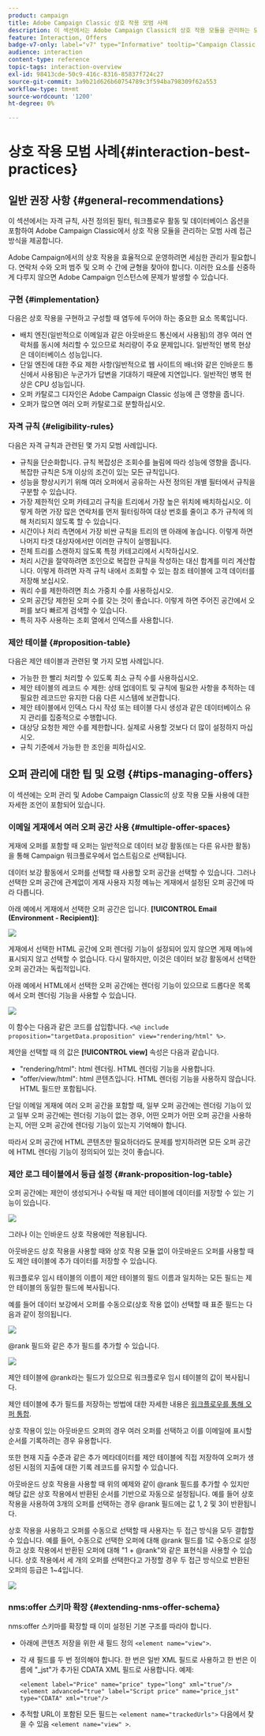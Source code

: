 ```yaml
---
product: campaign
title: Adobe Campaign Classic 상호 작용 모범 사례
description: 이 섹션에서는 Adobe Campaign Classic의 상호 작용 모듈을 관리하는 모범 사례 접근 방식을 제공합니다
feature: Interaction, Offers
badge-v7-only: label="v7" type="Informative" tooltip="Campaign Classic v7에만 적용됩니다."
audience: interaction
content-type: reference
topic-tags: interaction-overview
exl-id: 98413cde-50c9-416c-8316-85837f724c27
source-git-commit: 3a9b21d626b60754789c3f594ba798309f62a553
workflow-type: tm+mt
source-wordcount: '1200'
ht-degree: 0%

---
```


# 상호 작용 모범 사례{#interaction-best-practices}



## 일반 권장 사항 {#general-recommendations}

이 섹션에서는 자격 규칙, 사전 정의된 필터, 워크플로우 활동 및 데이터베이스 옵션을 포함하여 Adobe Campaign Classic에서 상호 작용 모듈을 관리하는 모범 사례 접근 방식을 제공합니다.

Adobe Campaign에서의 상호 작용을 효율적으로 운영하려면 세심한 관리가 필요합니다. 연락처 수와 오퍼 범주 및 오퍼 수 간에 균형을 찾아야 합니다. 이러한 요소를 신중하게 다루지 않으면 Adobe Campaign 인스턴스에 문제가 발생할 수 있습니다.

### 구현 {#implementation}

다음은 상호 작용을 구현하고 구성할 때 염두에 두어야 하는 중요한 요소 목록입니다.

* 배치 엔진(일반적으로 이메일과 같은 아웃바운드 통신에서 사용됨)의 경우 여러 연락처를 동시에 처리할 수 있으므로 처리량이 주요 문제입니다. 일반적인 병목 현상은 데이터베이스 성능입니다.
* 단일 엔진에 대한 주요 제한 사항(일반적으로 웹 사이트의 배너와 같은 인바운드 통신에서 사용됨)은 누군가가 답변을 기대하기 때문에 지연입니다. 일반적인 병목 현상은 CPU 성능입니다.
* 오퍼 카탈로그 디자인은 Adobe Campaign Classic 성능에 큰 영향을 줍니다.
* 오퍼가 많으면 여러 오퍼 카탈로그로 분할하십시오.

### 자격 규칙 {#eligibility-rules}

다음은 자격 규칙과 관련된 몇 가지 모범 사례입니다.

* 규칙을 단순화합니다. 규칙 복잡성은 조회수를 늘림에 따라 성능에 영향을 줍니다. 복잡한 규칙은 5개 이상의 조건이 있는 모든 규칙입니다.
* 성능을 향상시키기 위해 여러 오퍼에서 공유하는 사전 정의된 개별 필터에서 규칙을 구분할 수 있습니다.
* 가장 제한적인 오퍼 카테고리 규칙을 트리에서 가장 높은 위치에 배치하십시오. 이렇게 하면 가장 많은 연락처를 먼저 필터링하여 대상 번호를 줄이고 추가 규칙에 의해 처리되지 않도록 할 수 있습니다.
* 시간이나 처리 측면에서 가장 비싼 규칙을 트리의 맨 아래에 놓습니다. 이렇게 하면 나머지 타겟 대상자에서만 이러한 규칙이 실행됩니다.
* 전체 트리를 스캔하지 않도록 특정 카테고리에서 시작하십시오.
* 처리 시간을 절약하려면 조인으로 복잡한 규칙을 작성하는 대신 합계를 미리 계산합니다. 이렇게 하려면 자격 규칙 내에서 조회할 수 있는 참조 테이블에 고객 데이터를 저장해 보십시오.
* 쿼리 수를 제한하려면 최소 가중치 수를 사용하십시오.
* 오퍼 공간당 제한된 오퍼 수를 갖는 것이 좋습니다. 이렇게 하면 주어진 공간에서 오퍼를 보다 빠르게 검색할 수 있습니다.
* 특히 자주 사용하는 조회 열에서 인덱스를 사용합니다.

### 제안 테이블 {#proposition-table}

다음은 제안 테이블과 관련된 몇 가지 모범 사례입니다.

* 가능한 한 빨리 처리할 수 있도록 최소 규칙 수를 사용하십시오.
* 제안 테이블의 레코드 수 제한: 상태 업데이트 및 규칙에 필요한 사항을 추적하는 데 필요한 레코드만 유지한 다음 다른 시스템에 보관합니다.
* 제안 테이블에서 인덱스 다시 작성 또는 테이블 다시 생성과 같은 데이터베이스 유지 관리를 집중적으로 수행합니다.
* 대상당 요청한 제안 수를 제한합니다. 실제로 사용할 것보다 더 많이 설정하지 마십시오.
* 규칙 기준에서 가능한 한 조인을 피하십시오.

## 오퍼 관리에 대한 팁 및 요령 {#tips-managing-offers}

이 섹션에는 오퍼 관리 및 Adobe Campaign Classic의 상호 작용 모듈 사용에 대한 자세한 조언이 포함되어 있습니다.

### 이메일 게재에서 여러 오퍼 공간 사용 {#multiple-offer-spaces}

게재에 오퍼를 포함할 때 오퍼는 일반적으로 데이터 보강 활동(또는 다른 유사한 활동)을 통해 Campaign 워크플로우에서 업스트림으로 선택됩니다.

데이터 보강 활동에서 오퍼를 선택할 때 사용할 오퍼 공간을 선택할 수 있습니다. 그러나 선택한 오퍼 공간에 관계없이 게재 사용자 지정 메뉴는 게재에서 설정된 오퍼 공간에 따라 다릅니다.

아래 예에서 게재에서 선택한 오퍼 공간은 입니다. **[!UICONTROL Email (Environment - Recipient)]**:

![](assets/Interaction-best-practices-offer-space-selected.png)

게재에서 선택한 HTML 공간에 오퍼 렌더링 기능이 설정되어 있지 않으면 게재 메뉴에 표시되지 않고 선택할 수 없습니다. 다시 말하지만, 이것은 데이터 보강 활동에서 선택한 오퍼 공간과는 독립적입니다.

아래 예에서 HTML에서 선택한 오퍼 공간에는 렌더링 기능이 있으므로 드롭다운 목록에서 오퍼 렌더링 기능을 사용할 수 있습니다.

![](assets/Interaction-best-practices-HTML-rendering.png)

이 함수는 다음과 같은 코드를 삽입합니다. `<%@ include proposition="targetData.proposition" view="rendering/html" %>`.

제안을 선택할 때 의 값은 **[!UICONTROL view]** 속성은 다음과 같습니다.
* &quot;rendering/html&quot;: html 렌더링. HTML 렌더링 기능을 사용합니다.
* &quot;offer/view/html&quot;: html 콘텐츠입니다. HTML 렌더링 기능을 사용하지 않습니다. HTML 필드만 포함됩니다.

단일 이메일 게재에 여러 오퍼 공간을 포함할 때, 일부 오퍼 공간에는 렌더링 기능이 있고 일부 오퍼 공간에는 렌더링 기능이 없는 경우, 어떤 오퍼가 어떤 오퍼 공간을 사용하는지, 어떤 오퍼 공간에 렌더링 기능이 있는지 기억해야 합니다.

따라서 오퍼 공간에 HTML 콘텐츠만 필요하더라도 문제를 방지하려면 모든 오퍼 공간에 HTML 렌더링 기능이 정의되어 있는 것이 좋습니다.

### 제안 로그 테이블에서 등급 설정 {#rank-proposition-log-table}

오퍼 공간에는 제안이 생성되거나 수락될 때 제안 테이블에 데이터를 저장할 수 있는 기능이 있습니다.

![](assets/Interaction-best-practices-offer-space-storage.png)

그러나 이는 인바운드 상호 작용에만 적용됩니다.

아웃바운드 상호 작용을 사용할 때와 상호 작용 모듈 없이 아웃바운드 오퍼를 사용할 때도 제안 테이블에 추가 데이터를 저장할 수 있습니다.

워크플로우 임시 테이블의 이름이 제안 테이블의 필드 이름과 일치하는 모든 필드는 제안 테이블의 동일한 필드에 복사됩니다.

예를 들어 데이터 보강에서 오퍼를 수동으로(상호 작용 없이) 선택할 때 표준 필드는 다음과 같이 정의됩니다.

![](assets/Interaction-best-practices-manual-offer-std-fields.png)

@rank 필드와 같은 추가 필드를 추가할 수 있습니다.

![](assets/Interaction-best-practices-manual-offer-add-fields.png)

제안 테이블에 @rank라는 필드가 있으므로 워크플로우 임시 테이블의 값이 복사됩니다.

제안 테이블에 추가 필드를 저장하는 방법에 대한 자세한 내용은 [워크플로우를 통해 오퍼 통합](../../interaction/using/integrating-an-offer-via-a-workflow.md#storing-offer-rankings-and-weights).

상호 작용이 있는 아웃바운드 오퍼의 경우 여러 오퍼를 선택하고 이를 이메일에 표시할 순서를 기록하려는 경우 유용합니다.

또한 현재 지출 수준과 같은 추가 메타데이터를 제안 테이블에 직접 저장하여 오퍼가 생성된 시점의 지출에 대한 기록 레코드를 유지할 수 있습니다.

아웃바운드 상호 작용을 사용할 때 위의 예제와 같이 @rank 필드를 추가할 수 있지만 해당 값은 상호 작용에서 반환된 순서를 기반으로 자동으로 설정됩니다. 예를 들어 상호 작용을 사용하여 3개의 오퍼를 선택하는 경우 @rank 필드에는 값 1, 2 및 3이 반환됩니다.

상호 작용을 사용하고 오퍼를 수동으로 선택할 때 사용자는 두 접근 방식을 모두 결합할 수 있습니다. 예를 들어, 수동으로 선택한 오퍼에 대해 @rank 필드를 1로 수동으로 설정하고 상호 작용에서 반환된 오퍼에 대해 &quot;1 + @rank&quot;와 같은 표현식을 사용할 수 있습니다. 상호 작용에서 세 개의 오퍼를 선택한다고 가정할 경우 두 접근 방식으로 반환된 오퍼의 등급은 1~4입니다.

![](assets/Interaction-best-practices-manual-offer-combined.png)

### nms:offer 스키마 확장 {#extending-nms-offer-schema}

nms:offer 스키마를 확장할 때 이미 설정된 기본 구조를 따라야 합니다.
* 아래에 콘텐츠 저장을 위한 새 필드 정의 `<element name="view">`.
* 각 새 필드를 두 번 정의해야 합니다. 한 번은 일반 XML 필드로 사용하고 한 번은 이름에 &quot;_jst&quot;가 추가된 CDATA XML 필드로 사용합니다. 예제:

  ```
  <element label="Price" name="price" type="long" xml="true"/>
  <element advanced="true" label="Script price" name="price_jst" type="CDATA" xml="true"/>
  ```

* 추적할 URL이 포함된 모든 필드는 `<element name="trackedUrls">` 다음에서 찾을 수 있음 `<element name="view" >`.
